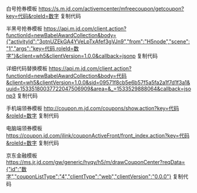 白号抢券模板
https://s.m.jd.com/activemcenter/mfreecoupon/getcoupon?key=代码&roleId=数字
复制代码

半黑号抢券模板
https://api.m.jd.com/client.action?functionId=newBabelAwardCollection&body={"activityId":"3otnUZEkGA4YVeLpTxAfef3gVJn9","from":"H5node","scene":"1","args":"key=代码,roleId=数字"}&client=wh5&clientVersion=1.0.0&callback=jsonp
复制代码

详细代码替换模板
https://api.m.jd.com/client.action?functionId=newBabelAwardCollection&body=代码&client=wh5&clientVersion=1.0.0&sid=09571f8cb5e6b57f5a5fa2a1f7d1f3a1&uuid=15335180037722047506909&area=&_=1533529888064&callback=jsonp3
复制代码

手机端领券模板
http://coupon.m.jd.com/coupons/show.action?key=代码&roleId=数字
复制代码

电脑端领券模板
https://coupon.jd.com/ilink/couponActiveFront/front_index.action?key=代码&roleId=数字
复制代码

京东金融模板
https://ms.jr.jd.com/gw/generic/hyqy/h5/m/drawCouponCenter?reqData={"id":"数字","couponListType":"4","clientType":"web","clientVersion":"0.0.0"}
复制代码

